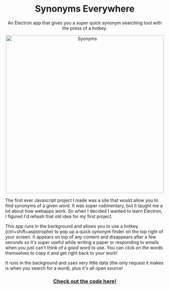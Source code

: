 <h1 align="center">Synonyms Everywhere</h1>
<p align="center">An Electron app that gives you a super quick synonym searching tool with the press of a hotkey.</p>
<p align="center">
  <img src="https://i.imgur.com/729DiyD.gif" alt="Syonyms" height="500">
</p>
<p>
  The first ever Javascript project I made was a site that would allow you to find synonyms of a given word. It was super rudimentary, but it taught me a lot about how webapps work. So when I decided I wanted to learn Electron, I figured I'd rehash that old idea for my first project.

  This app runs in the background and allows you to use a hotkey (ctrl+shift+aspstrophe) to pop up a quick synonym finder on the top right of your screen. It appears on top of any content and disappears after a few seconds so it's super useful while writing a paper or responding to emails when you just can't think of a good word to use. You can click on the words themselves to copy it and get right back to your work!

  It runs in the background and uses very little data (the only request it makes is when you search for a word), plus it's all open source!
</p>
<h3 align="center">
<a href="https://github.com/Egrodo/synPopup/">Check out the code here!</a>
</h3>